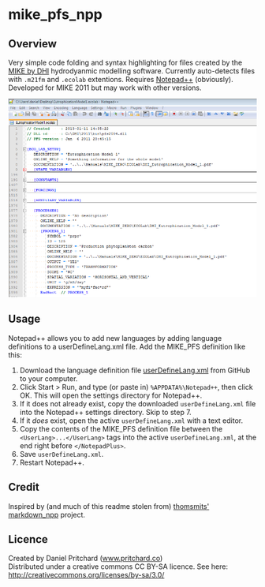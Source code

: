 # mike_pfs_npp

## Overview

Very simple code folding and syntax highlighting for files created by the [MIKE by DHI][mike] hydrodyanmic modelling software.  Currently auto-detects files with `.m21fm` and `.ecolab` extentions.  Requires [Notepad++][npp] (obviously).  Developed for MIKE 2011 but may work with other versions.  

![code_folding](/with_highlight_crop.png "Code folding in DHI PFS files!")

## Usage

Notepad++ allows you to add new languages by adding language definitions to a userDefineLang.xml file. Add the MIKE_PFS definition like this:

1. Download the language definition file [userDefineLang.xml][direct_download] from GitHub to your computer.
2. Click Start > Run, and type (or paste in) `%APPDATA%\Notepad++`, then click OK.  This will open the settings directory for Notepad++.
3. If it does not already exist, copy the downloaded `userDefineLang.xml` file into the Notepad++ settings directory. Skip to step 7.
4. If it _does_ exist, open the active `userDefineLang.xml` with a text editor.
5. Copy the contents of the MIKE_PFS definition file between the `<UserLang>...</UserLang>` tags into the active `userDefineLang.xml`, at the end right before `</NotepadPlus>`.
6. Save `userDefineLang.xml`.
7. Restart Notepad++.

## Credit
Inspired by (and much of this readme stolen from) [thomsmits'][thomsmits] [markdown_npp][mdnpp] project.  

## Licence
Created by Daniel Pritchard (www.pritchard.co)  
Distributed under a creative commons CC BY-SA licence.  See here:  
http://creativecommons.org/licenses/by-sa/3.0/

[thomsmits]: https://github.com/thomsmits
[mike]: http://www.dhisoftware.com
[mdnpp]: https://github.com/thomsmits/markdown_npp
[direct_download]: https://github.com/dpritchard/mike_pfs_npp/blob/master/userDefineLang.xml
[npp]: http://notepad-plus-plus.org